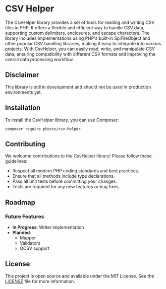 # CSV Helper

The CsvHelper library provides a set of tools for reading and writing CSV files in PHP. It offers a flexible and efficient way to handle CSV data, supporting custom delimiters, enclosures, and escape characters. The library includes implementations using PHP's built-in SplFileObject and other popular CSV handling libraries, making it easy to integrate into various projects. With CsvHelper, you can easily read, write, and manipulate CSV data, ensuring compatibility with different CSV formats and improving the overall data processing workflow.

## Disclaimer 

This library is still in development and should not be used in production environments yet.

## Installation

To install the CsvHelper library, you can use Composer:
```
composer require phpcsv/csv-helper
```
## Contributing

We welcome contributions to the CsvHelper library! Please follow these guidelines:

- Respect all modern PHP coding standards and best practices.
- Ensure that all methods include type declarations.
- Pass all unit tests before committing your changes.
- Tests are required for any new features or bug fixes.

## Roadmap

### Future Features
- **In Progress**: Writer implementation
- **Planned**: 
  - Mapper
  - Validators
  - QCSV support

## License

This project is open source and available under the MIT License. See the [LICENSE](LICENSE) file for more information.
